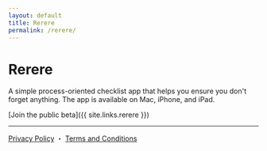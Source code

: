 ```yaml
---
layout: default
title: Rerere
permalink: /rerere/
---
```


# Rerere

A simple process-oriented checklist app that helps you ensure you don't forget anything. The app is available on Mac, iPhone, and iPad.

[Join the public beta]({{ site.links.rerere }})

<hr>

<a href="/rerere/privacy/">Privacy Policy</a> ・ <a href="/rerere/terms/">Terms and Conditions</a>

